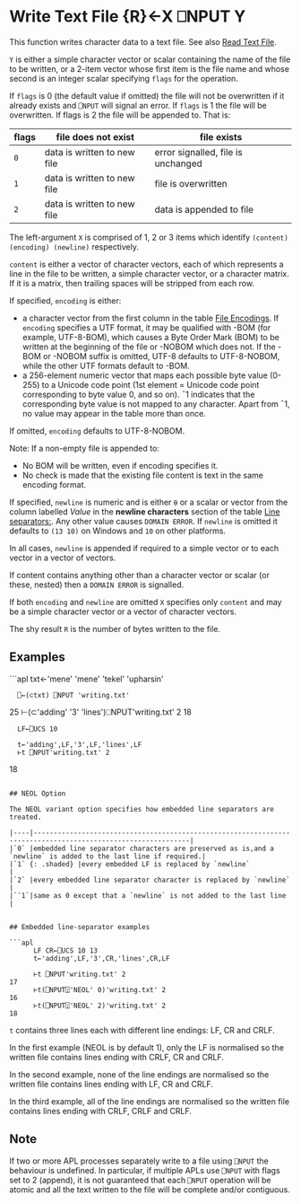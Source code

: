 <!-- Hidden search keywords -->
<div style="display: none;">
  ⎕NPUT NPUT
</div>

<h1 class="heading"><span class="name">Write Text File</span> <span class="command">{R}←X ⎕NPUT Y</span></h1>

This function writes character data to a text file. See also [Read Text File](nget.md).

`Y` is either a simple character vector or scalar containing the name of the file to be written, or a 2-item vector whose first item is the file name and whose second is an integer scalar specifying `flags` for the operation.

If `flags` is 0 (the default value if omitted) the file will not be overwritten if it already exists and `⎕NPUT` will signal an error. If `flags` is 1 the file will be overwritten. If flags is 2 the file will be appended to. That is:

|flags|file does not exist        |file exists                       |
|-----|---------------------------|----------------------------------|
|`0`  |data is written to new file|error signalled, file is unchanged|
|`1`  |data is written to new file|file is overwritten               |
|`2`  |data is written to new file|data is appended to file          |

The left-argument `X` is comprised of 1, 2 or 3 items which identify `(content) (encoding) (newline)` respectively.

`content` is either a vector of character vectors, each of which represents a line in the file to be written, a simple character vector, or a character matrix. If it is a matrix, then trailing spaces will be stripped from each row.

If specified, `encoding` is either:

- a character vector from the first column in the table [File Encodings](nget.md). If `encoding` specifies a UTF format, it may be qualified with -BOM  (for example, UTF-8-BOM), which causes a Byte Order Mark (BOM) to be written at the beginning of the file or -NOBOM which does not. If the -BOM or -NOBOM suffix is omitted, UTF-8 defaults to UTF-8-NOBOM, while the other UTF formats default to -BOM.
- a 256-element numeric vector that maps each possible byte value (0-255) to a  Unicode code point (1st element = Unicode code point corresponding to byte value 0, and so on). ¯1 indicates that the corresponding byte value is not mapped to any character. Apart from ¯1, no value may appear in the table more than once.

If  omitted, `encoding` defaults to UTF-8-NOBOM.

Note: If a non-empty file is appended to:

- No BOM will be written, even if encoding specifies it.
- No check is made that the existing file content is text in the same encoding format.

If specified, `newline` is numeric and is either  `⍬` or a scalar or vector  from the  column labelled *Value* in the **newline characters** section of the table [Line separators:](nget.md). Any other value causes `DOMAIN ERROR`. If `newline` is omitted it defaults to `(13 10)` on Windows and `10` on other platforms.

In all cases, `newline` is appended if required to a simple vector or to each vector in a vector of vectors.

If content contains anything other than a character vector or scalar (or these, nested) then a `DOMAIN ERROR` is signalled.

If both `encoding` and `newline` are omitted `X` specifies only `content` and may be a simple character vector or a vector of character vectors.

The shy result `R` is the number of bytes written to the file.

<h2 class="example">Examples</h2>
```apl
      txt←'mene' 'mene' 'tekel' 'upharsin'

      ⎕←(⊂txt) ⎕NPUT 'writing.txt'
25
      ⊢(⊂'adding' '3' 'lines')⎕NPUT'writing.txt' 2
18

      LF←⎕UCS 10

      t←'adding',LF,'3',LF,'lines',LF
      ⊢t ⎕NPUT'writing.txt' 2
18                                         
```

## NEOL Option

The NEOL variant option specifies how embedded line separators are treated.

|----|-------------------------------------------------------------------------------------------------------------|
|`0` |embedded line separator characters are preserved as is,and a `newline` is added to the last line if required.|
|`1` {: .shaded} |every embedded LF is replaced by `newline`                                                                   |
|`2` |every embedded line separator character is replaced by `newline`                                             |
|`¯1`|same as 0 except that a `newline` is not added to the last line                                              |


## Embedded line-separator examples

```apl
      LF CR←⎕UCS 10 13
      t←'adding',LF,'3',CR,'lines',CR,LF
                  
      ⊢t ⎕NPUT'writing.txt' 2                             
17
      ⊢t(⎕NPUT⍠'NEOL' 0)'writing.txt' 2                   
16
      ⊢t(⎕NPUT⍠'NEOL' 2)'writing.txt' 2                   
18
```

`t` contains three lines each with different line endings: LF, CR and CRLF.

In the first example (NEOL is by default 1), only the LF is normalised so the written file contains lines ending with CRLF, CR and CRLF.

In the second example, none of the line endings are normalised so the written file contains lines ending with LF, CR and CRLF.

In the third example, all of the line endings are normalised so the written file contains lines ending with CRLF, CRLF and CRLF.

## Note

If two or more APL processes separately write to a file using `⎕NPUT` the behaviour is undefined. In particular, if multiple APLs use `⎕NPUT` with flags set to 2 (append), it is not guaranteed that each `⎕NPUT` operation will be atomic and all the text written to the file will be complete and/or contiguous.


